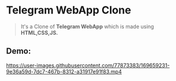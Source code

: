 # Telegram WebApp Clone 
> It's a Clone of **Telegram WebApp** which is made using **HTML,CSS,JS.**

## Demo:


https://user-images.githubusercontent.com/77873383/169659231-9e36a59d-7dc7-467b-8312-a31917e91f83.mp4

